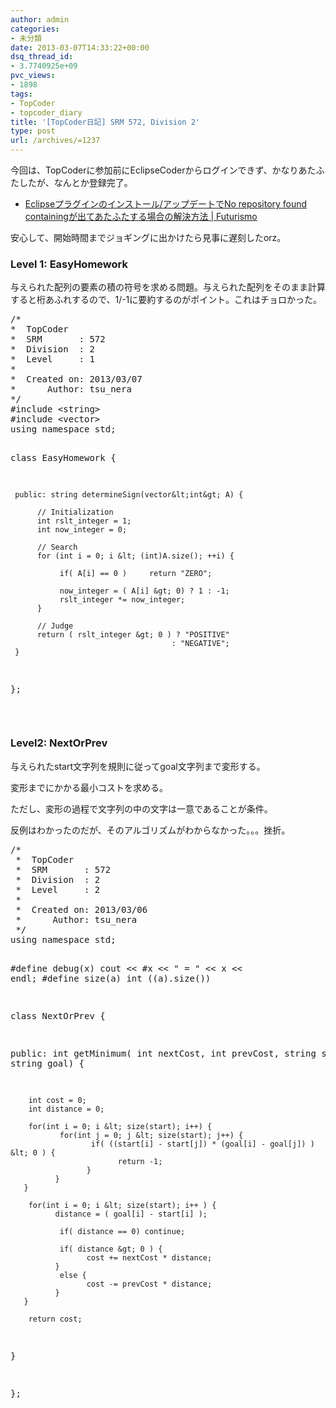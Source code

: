 ```yaml
---
author: admin
categories:
- 未分類
date: 2013-03-07T14:33:22+00:00
dsq_thread_id:
- 3.7740925e+09
pvc_views:
- 1898
tags:
- TopCoder
- topcoder_diary
title: '[TopCoder日記] SRM 572, Division 2'
type: post
url: /archives/=1237
---
```


今回は、TopCoderに参加前にEclipseCoderからログインできず、かなりあたふたしたが、なんとか登録完了。

  * [Eclipseプラグインのインストール/アップデートでNo repository found containingが出てあたふたする場合の解決方法 | Futurismo][1]

安心して、開始時間までジョギングに出かけたら見事に遅刻したorz。

### Level 1: EasyHomework

与えられた配列の要素の積の符号を求める問題。与えられた配列をそのまま計算すると桁あふれするので、1/-1に要約するのがポイント。これはチョロかった。

<div style="padding-bottom: 0px; margin: 0px; padding-left: 0px; padding-right: 0px; display: inline; float: none; padding-top: 0px" id="scid:812469c5-0cb0-4c63-8c15-c81123a09de7:61da4f9c-0533-4c37-8186-01eb3c2fa9cc" class="wlWriterEditableSmartContent">
  <pre name="code" class="c">/*
*  TopCoder
*  SRM       : 572
*  Division  : 2
*  Level     : 1
*
*  Created on: 2013/03/07
*      Author: tsu_nera
*/
#include &lt;string&gt;
#include &lt;vector&gt;
using namespace std;

class EasyHomework {

     public: string determineSign(vector&lt;int&gt; A) {

          // Initialization
          int rslt_integer = 1;
          int now_integer = 0;

          // Search
          for (int i = 0; i &lt; (int)A.size(); ++i) {

               if( A[i] == 0 )     return "ZERO";

               now_integer = ( A[i] &gt; 0) ? 1 : -1;
               rslt_integer *= now_integer;
          }

          // Judge
          return ( rslt_integer &gt; 0 ) ? "POSITIVE"
                                        : "NEGATIVE";
     }

};
</pre>
</div>

&#160;

### Level2: NextOrPrev

与えられたstart文字列を規則に従ってgoal文字列まで変形する。
    
  
変形までにかかる最小コストを求める。

ただし、変形の過程で文字列の中の文字は一意であることが条件。
    
  
反例はわかったのだが、そのアルゴリズムがわからなかった。。。挫折。

<div style="padding-bottom: 0px; margin: 0px; padding-left: 0px; padding-right: 0px; display: inline; float: none; padding-top: 0px" id="scid:812469c5-0cb0-4c63-8c15-c81123a09de7:5275d873-3323-4626-8c1b-ad3e8f208f9e" class="wlWriterEditableSmartContent">
  <pre name="code" class="c">/*
 *  TopCoder
 *  SRM       : 572
 *  Division  : 2
 *  Level     : 2
 *
 *  Created on: 2013/03/06
 *      Author: tsu_nera
 */
using namespace std;

#define debug(x) cout &lt;&lt; #x &lt;&lt; " = " &lt;&lt; x &lt;&lt; endl;
#define size(a) int ((a).size())

class NextOrPrev {

public: int getMinimum( int nextCost, int prevCost, string start, string goal) {

        int cost = 0;
        int distance = 0;

        for(int i = 0; i &lt; size(start); i++) {
               for(int j = 0; j &lt; size(start); j++) {
                      if( ((start[i] - start[j]) * (goal[i] - goal[j]) ) &lt; 0 ) {
                            return -1;
                     }
              }
       }

        for(int i = 0; i &lt; size(start); i++ ) {
              distance = ( goal[i] - start[i] );

               if( distance == 0) continue;

               if( distance &gt; 0 ) {
                     cost += nextCost * distance;
              }
               else {
                     cost -= prevCost * distance;
              }
       }

        return cost;

}

};

</pre>
</div>

 [1]: https://futurismo.biz/archives/1236